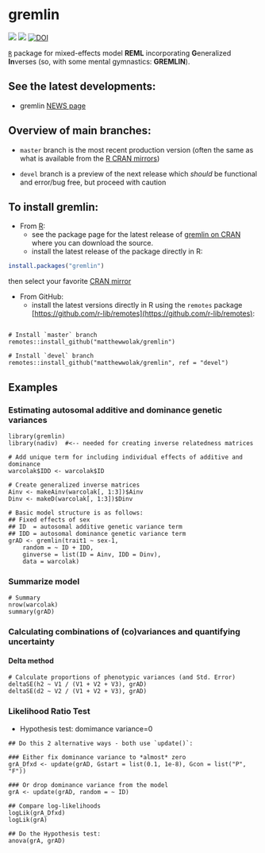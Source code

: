 # gremlin 
[![](https://www.r-pkg.org/badges/version/gremlin)](https://cran.r-project.org/package=gremlin)
[![](https://cranlogs.r-pkg.org/badges/grand-total/gremlin)](https://cranlogs.r-pkg.org/badges/grand-total/gremlin)
[![DOI](https://zenodo.org/badge/87194564.svg)](https://zenodo.org/badge/latestdoi/87194564)



[`R`](https://cran.r-project.org/) package for mixed-effects model **REML** incorporating **G**eneralized **In**verses (so, with some mental gymnastics: **GREMLIN**).


## See the latest developments:
  - gremlin [NEWS page](https://github.com/matthewwolak/gremlin/blob/master/NEWS.md)


## Overview of main branches:
   - `master` branch is the most recent production version (often the same as what is available from the [R CRAN mirrors](https://cran.r-project.org/))
 
  - `devel` branch is a preview of the next release which *should* be functional and error/bug free, but proceed with caution

## To install gremlin:
  - From [R](https://CRAN.R-project.org/):
    - see the package page for the latest release of [gremlin on CRAN](https://CRAN.R-project.org/package=gremlin) where you can download the source.
    - install the latest release of the package directly in R:
   ```R
   install.packages("gremlin")
   ```
   then select your favorite [CRAN mirror](https://CRAN.R-project.org/)

  - From GitHub:
    - install the latest versions directly in R using the `remotes` package [https://github.com/r-lib/remotes](https://github.com/r-lib/remotes):

   ```

   # Install `master` branch
   remotes::install_github("matthewwolak/gremlin")
   
   # Install `devel` branch
   remotes::install_github("matthewwolak/gremlin", ref = "devel")

   ```

## Examples

### Estimating autosomal additive and dominance genetic variances
```
library(gremlin)
library(nadiv)  #<-- needed for creating inverse relatedness matrices

# Add unique term for including individual effects of additive and dominance
warcolak$IDD <- warcolak$ID

# Create generalized inverse matrices
Ainv <- makeAinv(warcolak[, 1:3])$Ainv
Dinv <- makeD(warcolak[, 1:3])$Dinv

# Basic model structure is as follows:
## Fixed effects of sex
## ID  = autosomal additive genetic variance term
## IDD = autosomal dominance genetic variance term
grAD <- gremlin(trait1 ~ sex-1,
	random = ~ ID + IDD,
	ginverse = list(ID = Ainv, IDD = Dinv),
	data = warcolak)

```




### Summarize model
```
# Summary
nrow(warcolak)
summary(grAD)
```




### Calculating combinations of (co)variances and quantifying uncertainty

#### Delta method
```
# Calculate proportions of phenotypic variances (and Std. Error)
deltaSE(h2 ~ V1 / (V1 + V2 + V3), grAD)
deltaSE(d2 ~ V2 / (V1 + V2 + V3), grAD)
```


### Likelihood Ratio Test
  - Hypothesis test: domimance variance=0
```
## Do this 2 alternative ways - both use `update()`:

### Either fix dominance variance to *almost* zero
grA_Dfxd <- update(grAD, Gstart = list(0.1, 1e-8), Gcon = list("P", "F"))

### Or drop dominance variance from the model
grA <- update(grAD, random = ~ ID)

## Compare log-likelihoods
logLik(grA_Dfxd)
logLik(grA)

## Do the Hypothesis test:
anova(grA, grAD)

```
